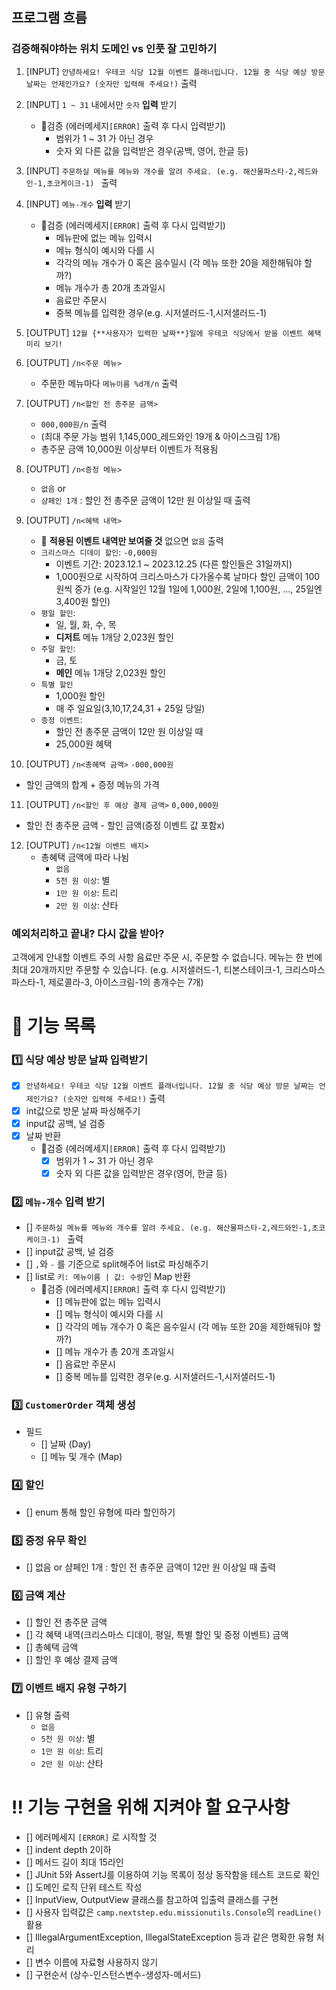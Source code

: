 ## 프로그램 흐름

### 검증해줘야하는 위치 도메인 vs 인풋 잘 고민하기
1. [INPUT] `안녕하세요! 우테코 식당 12월 이벤트 플래너입니다.
12월 중 식당 예상 방문 날짜는 언제인가요? (숫자만 입력해 주세요!)` 출력

2. [INPUT] `1 ~ 31` 내에서만 `숫자` **입력** 받기
   * 🚨검증 (에러메세지`[ERROR]` 출력 후 다시 입력받기)
     * 범위가 1 ~ 31 가 아닌 경우
     * 숫자 외 다른 값을 입력받은 경우(공백, 영어, 한글 등)

3. [INPUT] `주문하실 메뉴를 메뉴와 개수를 알려 주세요. (e.g. 해산물파스타-2,레드와인-1,초코케이크-1)
` 출력

4. [INPUT] `메뉴-개수` **입력** 받기
   * 🚨검증 (에러메세지`[ERROR]` 출력 후 다시 입력받기)
     * 메뉴판에 없는 메뉴 입력시
     * 메뉴 형식이 예시와 다를 시
     * 각각의 메뉴 개수가 0 혹은 음수일시 (각 메뉴 또한 20을 제한해둬야 할까?)
     * 메뉴 개수가 총 20개 초과일시
     * 음료만 주문시
     * 중복 메뉴를 입력한 경우(e.g. 시저샐러드-1,시저샐러드-1)

5. [OUTPUT] `12월 {**사용자가 입력한 날짜**}일에 우테코 식당에서 받을 이벤트 혜택 미리 보기!
`
6. [OUTPUT] `/n<주문 메뉴>`
   * 주문한 메뉴마다 `메뉴이름 %d개/n` 출력

7. [OUTPUT] `/n<할인 전 총주문 금액>` 
   * `000,000원/n` 출력 
   * (최대 주문 가능 범위 1,145,000_레드와인 19개 & 아이스크림 1개)
   * 총주문 금액 10,000원 이상부터 이벤트가 적용됨

8. [OUTPUT] `/n<증정 메뉴>` 
   * `없음` or 
   * `샴페인 1개` : 할인 전 총주문 금액이 12만 원 이상일 때 출력

9. [OUTPUT] `/n<혜택 내역>` 
   * 🚨 **적용된 이벤트 내역만 보여줄 것** 없으면 `없음` 출력
    * `크리스마스 디데이 할인`: `-0,000원`
      * 이벤트 기간: 2023.12.1 ~ 2023.12.25 (다른 할인들은 31일까지)
      * 1,000원으로 시작하여 크리스마스가 다가올수록 날마다 할인 금액이 100원씩 증가
      (e.g. 시작일인 12월 1일에 1,000원, 2일에 1,100원, ..., 25일엔 3,400원 할인) 
    * `평일 할인`:
      * 일, 월, 화, 수, 목
      * **디저트** 메뉴 1개당 2,023원 할인
    * `주말 할인`:
      * 금, 토
      * **메인** 메뉴 1개당 2,023원 할인
    * `특별 할인`
      * 1,000원 할인
      * 매 주 일요일(3,10,17,24,31 + 25일 당일)
    * `증정 이벤트`:
      * 할인 전 총주문 금액이 12만 원 이상일 때
      * 25,000원 혜택

10. [OUTPUT] `/n<총혜택 금액>` `-000,000원`
   * 할인 금액의 합계 + 증정 메뉴의 가격

11. [OUTPUT] `/n<할인 후 예상 결제 금액>` `0,000,000원`
   * 할인 전 총주문 금액 - 할인 금액(증정 이벤트 값 포함x)

12. [OUTPUT] `/n<12월 이벤트 배지>` 
    * 총혜택 금액에 따라 나뉨
        * `없음`
        * `5천 원 이상`: 별 
        * `1만 원 이상`: 트리 
        * `2만 원 이상`: 산타

### 예외처리하고 끝내? 다시 값을 받아?
고객에게 안내할 이벤트 주의 사항
음료만 주문 시, 주문할 수 없습니다.
메뉴는 한 번에 최대 20개까지만 주문할 수 있습니다.
(e.g. 시저샐러드-1, 티본스테이크-1, 크리스마스파스타-1, 제로콜라-3, 아이스크림-1의 총개수는 7개)

# 📝 기능 목록

### 1️⃣ 식당 예상 방문 날짜 입력받기

- [x] `안녕하세요! 우테코 식당 12월 이벤트 플래너입니다.
12월 중 식당 예상 방문 날짜는 언제인가요? (숫자만 입력해 주세요!)` 출력
- [x] int값으로 방문 날짜 파싱해주기
- [x] input값 공백, 널 검증
- [x] 날짜 반환
  * 🚨검증 (에러메세지`[ERROR]` 출력 후 다시 입력받기)
    - [x] 범위가 1 ~ 31 가 아닌 경우
    - [x] 숫자 외 다른 값을 입력받은 경우(영어, 한글 등)

### 2️⃣ `메뉴-개수` 입력 받기

- [] `주문하실 메뉴를 메뉴와 개수를 알려 주세요. (e.g. 해산물파스타-2,레드와인-1,초코케이크-1)
` 출력
- [] input값 공백, 널 검증
- [] `,`와 `-` 를 기준으로 split해주어 list로 파싱해주기
- [] list로 `키: 메뉴이름 | 값: 수량`인 Map 반환
  * 🚨검증 (에러메세지`[ERROR]` 출력 후 다시 입력받기)
    - [] 메뉴판에 없는 메뉴 입력시
    - [] 메뉴 형식이 예시와 다를 시
    - [] 각각의 메뉴 개수가 0 혹은 음수일시 (각 메뉴 또한 20을 제한해둬야 할까?)
    - [] 메뉴 개수가 총 20개 초과일시
    - [] 음료만 주문시
    - [] 중복 메뉴를 입력한 경우(e.g. 시저샐러드-1,시저샐러드-1)
  
### 3️⃣ `CustomerOrder` 객체 생성

- 필드
  - [] 날짜 (Day)
  - [] 메뉴 및 개수 (Map)

### 4️⃣ 할인

- [] enum 통해 할인 유형에 따라 할인하기

### 5️⃣ 증정 유무 확인

- [] 없음 or 샴페인 1개 : 할인 전 총주문 금액이 12만 원 이상일 때 출력

### 6️⃣ 금액 계산
 - [] 할인 전 총주문 금액
 - [] 각 혜택 내역(크리스마스 디데이, 평일, 특별 할인 및 증정 이벤트) 금액
 - [] 총혜택 금액
 - [] 할인 후 예상 결제 금액

### 7️⃣ 이벤트 배지 유형 구하기

- [] 유형 출력
  - `없음`
  - `5천 원 이상`: 별 
  - `1만 원 이상`: 트리 
  - `2만 원 이상`: 산타

    
# ‼️ 기능 구현을 위해 지켜야 할 요구사항

- [] 에러메세지 `[ERROR]` 로 시작할 것
- [] indent depth 2이하
- [] 메서드 길이 최대 15라인
- [] JUnit 5와 AssertJ를 이용하여 기능 목록이 정상 동작함을 테스트 코드로 확인
- [] 도메인 로직 단위 테스트 작성
- [] InputView, OutputView 클래스를 참고하여 입출력 클래스를 구현
- [] 사용자 입력값은 `camp.nextstep.edu.missionutils.Console`의 `readLine()` 활용
- [] IllegalArgumentException, IllegalStateException 등과 같은 명확한 유형 처리
- [] 변수 이름에 자료형 사용하지 않기
- [] 구현순서 (상수-인스턴스변수-생성자-메서드)